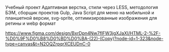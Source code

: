Учебный проект
Адаптивная верстка, стили через LESS, методология БЭМ, сборщик проектов Gulp, Java Script для меню на мобильной и планшетной версии, svg-sprite, оптимизированные изображения для ретины и webp формат

https://www.figma.com/design/BxrDpn4Nw7flFW3jgXJaXI/HTML-2-%2F-%D0%9F%D0%B8%D0%BD%D0%BA-(22)-(Copy)?node-id=1-323&node-type=canvas&t=N2OQZrpqrXCEUDnC-0
